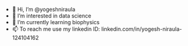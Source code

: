 - 👋 Hi, I’m @yogeshniraula
- 👀 I’m interested in data science
- 🌱 I’m currently learning biophysics
- 📫 To reach me use my linkedin ID: linkedin.com/in/yogesh-niraula-124104162

<!---
yogeshniraula/yogeshniraula is a ✨ special ✨ repository because its `README.md` (this file) appears on your GitHub profile.
You can click the Preview link to take a look at your changes.
--->
